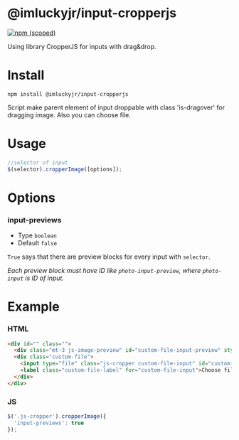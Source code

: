 # @imluckyjr/input-cropperjs


[![npm (scoped)](https://img.shields.io/npm/v/@imluckyjr/input-cropperjs.svg)](https://github.com/ImLuckyJr/input-cropperjs)

Using library CropperJS for inputs with drag&drop.

# Install
```npm
npm install @imluckyjr/input-cropperjs
```
Script make parent element of input droppable with class 'is-dragover' for dragging image. Also you can choose file.
# Usage

```js
//selector of input
$(selector).cropperImage([options]);
```

# Options
### input-previews
- Type `boolean`
- Default `false`

`True` says that there are preview blocks for every input with `selector`. 

_Each preview block must have ID like `photo-input-preview`, where `photo-input` is ID of input._

# Example

### HTML
```HTML
<div id="" class="">
  <div class="mt-3 js-image-preview" id="custom-file-input-preview" style="background-image: url(YOUR_URL)"></div>
  <div class="custom-file">
    <input type="file" class="js-cropper custom-file-input" id="custom-file-input">
    <label class="custom-file-label" for="custom-file-input">Choose file</label>
  </div>
</div>

```

### JS
```js
$('.js-cropper').cropperImage({
  'input-previews': true
});
```
